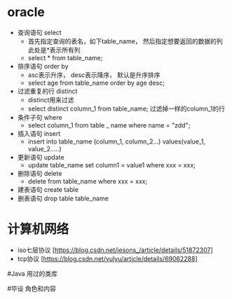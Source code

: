 # oracle
* 查询语句 select
    * 首先指定查询的表名，如下table_name， 然后指定想要返回的数据的列此处是*表示所有列
    * select * from table_name;
* 排序语句 order by
    * asc表示升序， desc表示降序， 默认是升序排序
    * select  age from table_name   order by age desc;
* 过滤重复的行 distinct
    * distinct用来过滤
    * select distinct column_1 from table_name; 过滤掉一样的column_1的行
* 条件子句 where
    * select column_1 from table _ name where name = "zdd";
* 插入语句 insert
    * insert into table_name (column_1, column_2...) values(value_1, value_2.....)       
* 更新语句 update
    * update table_name set column1 = value1 where xxx = xxx;
* 删除语句 delete
    * delete from table_name where xxx = xxx;
* 建表语句 create table
* 删表语句 drop table table_name
# 计算机网络
* iso七层协议 [https://blog.csdn.net/jesons_/article/details/51872307]
* tcp协议 [https://blog.csdn.net/yulyu/article/details/69062288]

#Java 用过的类库

#毕设 角色和内容